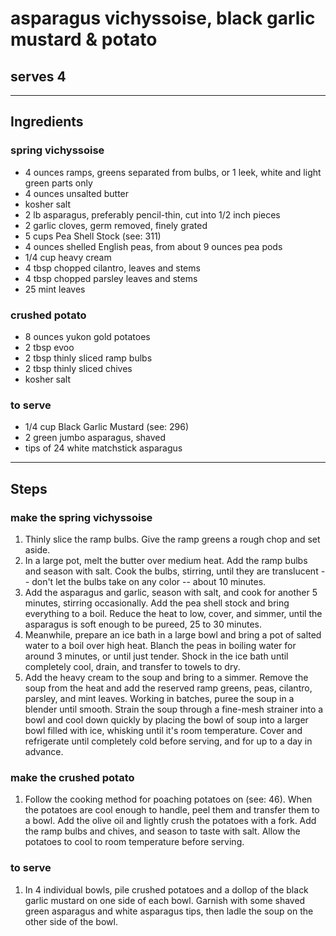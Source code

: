 # asparagus vichyssoise, black garlic mustard & potato

## serves 4

---

## Ingredients

### spring vichyssoise
* 4 ounces ramps, greens separated from bulbs, or 1 leek, white and light green parts only
* 4 ounces unsalted butter
* kosher salt
* 2 lb asparagus, preferably pencil-thin, cut into 1/2 inch pieces
* 2 garlic cloves, germ removed, finely grated
* 5 cups Pea Shell Stock (see: 311)
* 4 ounces shelled English peas, from about 9 ounces pea pods
* 1/4 cup heavy cream
* 4 tbsp chopped cilantro, leaves and stems
* 4 tbsp chopped parsley leaves and stems
* 25 mint leaves

### crushed potato
* 8 ounces yukon gold potatoes
* 2 tbsp evoo
* 2 tbsp thinly sliced ramp bulbs
* 2 tbsp thinly sliced chives
* kosher salt

### to serve
* 1/4 cup Black Garlic Mustard (see: 296)
* 2 green jumbo asparagus, shaved
* tips of 24 white matchstick asparagus

---

## Steps

### make the spring vichyssoise

1. Thinly slice the ramp bulbs. Give the ramp greens a rough chop and set aside.
2. In a large pot, melt the butter over medium heat. Add the ramp bulbs and season with salt. Cook the bulbs, stirring, until they are translucent -- don't let the bulbs take on any color -- about 10 minutes.
3. Add the asparagus and garlic, season with salt, and cook for another 5 minutes, stirring occasionally. Add the pea shell stock and bring everything to a boil. Reduce the heat to low, cover, and simmer, until the asparagus is soft enough to be pureed, 25 to 30 minutes.
4. Meanwhile, prepare an ice bath in a large bowl and bring a pot of salted water to a boil over high heat. Blanch the peas in boiling water for around 3 minutes, or until just tender. Shock in the ice bath until completely cool, drain, and transfer to towels to dry.
5. Add the heavy cream to the soup and bring to a simmer. Remove the soup from the heat and add the reserved ramp greens, peas, cilantro, parsley, and mint leaves. Working in batches, puree the soup in a blender until smooth. Strain the soup through a fine-mesh strainer into a bowl and cool down quickly by placing the bowl of soup into a larger bowl filled with  ice, whisking until it's room temperature. Cover and refrigerate until completely cold before serving, and for up to a day in advance.

### make the crushed potato

1. Follow the cooking method for poaching potatoes on (see: 46). When the potatoes are cool enough to handle, peel them and transfer them to a bowl. Add the olive oil and lightly crush the potatoes with a fork. Add the ramp bulbs and chives, and season to taste with salt. Allow the potatoes to cool to room temperature before serving.

### to serve

1. In 4 individual bowls, pile crushed potatoes and a dollop of the black garlic mustard on one side of each bowl. Garnish with some shaved green asparagus and white asparagus tips, then ladle the soup on the other side of the bowl.